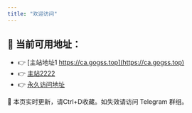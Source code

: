 ```yaml
---
title: "欢迎访问"
---
```


## 🚀 当前可用地址：

- 👉 [主站地址1 https://ca.gogss.top](https://ca.gogss.top)
- 👉 [主站2222](https://b.example.com)
- 👉 [永久访问地址](https://cdnn1.com)

📢 本页实时更新，请Ctrl+D收藏。如失效请访问 Telegram 群组。
